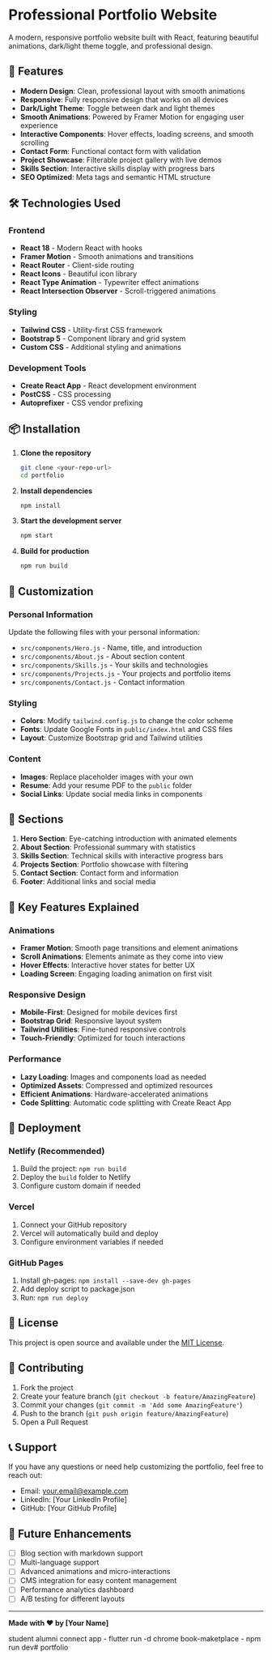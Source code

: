 # Professional Portfolio Website

A modern, responsive portfolio website built with React, featuring beautiful animations, dark/light theme toggle, and professional design.

## 🚀 Features

- **Modern Design**: Clean, professional layout with smooth animations
- **Responsive**: Fully responsive design that works on all devices
- **Dark/Light Theme**: Toggle between dark and light themes
- **Smooth Animations**: Powered by Framer Motion for engaging user experience
- **Interactive Components**: Hover effects, loading screens, and smooth scrolling
- **Contact Form**: Functional contact form with validation
- **Project Showcase**: Filterable project gallery with live demos
- **Skills Section**: Interactive skills display with progress bars
- **SEO Optimized**: Meta tags and semantic HTML structure

## 🛠️ Technologies Used

### Frontend
- **React 18** - Modern React with hooks
- **Framer Motion** - Smooth animations and transitions
- **React Router** - Client-side routing
- **React Icons** - Beautiful icon library
- **React Type Animation** - Typewriter effect animations
- **React Intersection Observer** - Scroll-triggered animations

### Styling
- **Tailwind CSS** - Utility-first CSS framework
- **Bootstrap 5** - Component library and grid system
- **Custom CSS** - Additional styling and animations

### Development Tools
- **Create React App** - React development environment
- **PostCSS** - CSS processing
- **Autoprefixer** - CSS vendor prefixing

## 📦 Installation

1. **Clone the repository**
   ```bash
   git clone <your-repo-url>
   cd portfolio
   ```

2. **Install dependencies**
   ```bash
   npm install
   ```

3. **Start the development server**
   ```bash
   npm start
   ```

4. **Build for production**
   ```bash
   npm run build
   ```

## 🎨 Customization

### Personal Information
Update the following files with your personal information:

- `src/components/Hero.js` - Name, title, and introduction
- `src/components/About.js` - About section content
- `src/components/Skills.js` - Your skills and technologies
- `src/components/Projects.js` - Your projects and portfolio items
- `src/components/Contact.js` - Contact information

### Styling
- **Colors**: Modify `tailwind.config.js` to change the color scheme
- **Fonts**: Update Google Fonts in `public/index.html` and CSS files
- **Layout**: Customize Bootstrap grid and Tailwind utilities

### Content
- **Images**: Replace placeholder images with your own
- **Resume**: Add your resume PDF to the `public` folder
- **Social Links**: Update social media links in components

## 📱 Sections

1. **Hero Section**: Eye-catching introduction with animated elements
2. **About Section**: Professional summary with statistics
3. **Skills Section**: Technical skills with interactive progress bars
4. **Projects Section**: Portfolio showcase with filtering
5. **Contact Section**: Contact form and information
6. **Footer**: Additional links and social media

## 🌟 Key Features Explained

### Animations
- **Framer Motion**: Smooth page transitions and element animations
- **Scroll Animations**: Elements animate as they come into view
- **Hover Effects**: Interactive hover states for better UX
- **Loading Screen**: Engaging loading animation on first visit

### Responsive Design
- **Mobile-First**: Designed for mobile devices first
- **Bootstrap Grid**: Responsive layout system
- **Tailwind Utilities**: Fine-tuned responsive controls
- **Touch-Friendly**: Optimized for touch interactions

### Performance
- **Lazy Loading**: Images and components load as needed
- **Optimized Assets**: Compressed and optimized resources
- **Efficient Animations**: Hardware-accelerated animations
- **Code Splitting**: Automatic code splitting with Create React App

## 🚀 Deployment

### Netlify (Recommended)
1. Build the project: `npm run build`
2. Deploy the `build` folder to Netlify
3. Configure custom domain if needed

### Vercel
1. Connect your GitHub repository
2. Vercel will automatically build and deploy
3. Configure environment variables if needed

### GitHub Pages
1. Install gh-pages: `npm install --save-dev gh-pages`
2. Add deploy script to package.json
3. Run: `npm run deploy`

## 📝 License

This project is open source and available under the [MIT License](LICENSE).

## 🤝 Contributing

1. Fork the project
2. Create your feature branch (`git checkout -b feature/AmazingFeature`)
3. Commit your changes (`git commit -m 'Add some AmazingFeature'`)
4. Push to the branch (`git push origin feature/AmazingFeature`)
5. Open a Pull Request

## 📞 Support

If you have any questions or need help customizing the portfolio, feel free to reach out:

- Email: your.email@example.com
- LinkedIn: [Your LinkedIn Profile]
- GitHub: [Your GitHub Profile]

## 🎯 Future Enhancements

- [ ] Blog section with markdown support
- [ ] Multi-language support
- [ ] Advanced animations and micro-interactions
- [ ] CMS integration for easy content management
- [ ] Performance analytics dashboard
- [ ] A/B testing for different layouts

---

**Made with ❤️ by [Your Name]**


student alumni connect app - flutter run -d chrome
book-maketplace - npm run dev#   p o r t f o l i o  
 